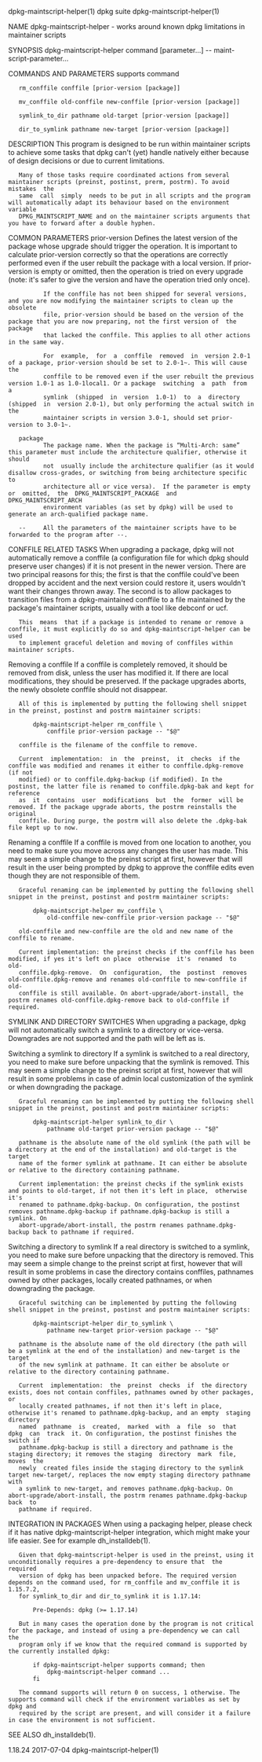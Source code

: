 dpkg-maintscript-helper(1)                                          dpkg suite                                          dpkg-maintscript-helper(1)

NAME
       dpkg-maintscript-helper - works around known dpkg limitations in maintainer scripts

SYNOPSIS
       dpkg-maintscript-helper command [parameter...] -- maint-script-parameter...

COMMANDS AND PARAMETERS
       supports command

       rm_conffile conffile [prior-version [package]]

       mv_conffile old-conffile new-conffile [prior-version [package]]

       symlink_to_dir pathname old-target [prior-version [package]]

       dir_to_symlink pathname new-target [prior-version [package]]

DESCRIPTION
       This  program is designed to be run within maintainer scripts to achieve some tasks that dpkg can't (yet) handle natively either because of
       design decisions or due to current limitations.

       Many of those tasks require coordinated actions from several maintainer scripts (preinst, postinst, prerm, postrm). To avoid  mistakes  the
       same  call  simply  needs to be put in all scripts and the program will automatically adapt its behaviour based on the environment variable
       DPKG_MAINTSCRIPT_NAME and on the maintainer scripts arguments that you have to forward after a double hyphen.

COMMON PARAMETERS
       prior-version
              Defines the latest version of the package whose upgrade should trigger the operation. It is  important  to  calculate  prior-version
              correctly so that the operations are correctly performed even if the user rebuilt the package with a local version. If prior-version
              is empty or omitted, then the operation is tried on every upgrade (note: it's safer to give the version and have the operation tried
              only once).

              If the conffile has not been shipped for several versions, and you are now modifying the maintainer scripts to clean up the obsolete
              file, prior-version should be based on the version of the package that you are now preparing, not the first version of  the  package
              that lacked the conffile. This applies to all other actions in the same way.

              For  example,  for  a  conffile  removed  in  version 2.0-1 of a package, prior-version should be set to 2.0-1~. This will cause the
              conffile to be removed even if the user rebuilt the previous version 1.0-1 as 1.0-1local1. Or a package  switching  a  path  from  a
              symlink  (shipped  in  version  1.0-1)  to  a  directory  (shipped  in  version 2.0-1), but only performing the actual switch in the
              maintainer scripts in version 3.0-1, should set prior-version to 3.0-1~.

       package
              The package name. When the package is “Multi-Arch: same” this parameter must include the architecture qualifier, otherwise it should
              not  usually include the architecture qualifier (as it would disallow cross-grades, or switching from being architecture specific to
              architecture all or vice versa).  If the parameter is empty  or  omitted,  the  DPKG_MAINTSCRIPT_PACKAGE  and  DPKG_MAINTSCRIPT_ARCH
              environment variables (as set by dpkg) will be used to generate an arch-qualified package name.

       --     All the parameters of the maintainer scripts have to be forwarded to the program after --.

CONFFILE RELATED TASKS
       When  upgrading a package, dpkg will not automatically remove a conffile (a configuration file for which dpkg should preserve user changes)
       if it is not present in the newer version. There are two principal reasons for this; the first is that the conffile could've  been  dropped
       by  accident  and  the  next  version  could  restore it, users wouldn't want their changes thrown away. The second is to allow packages to
       transition files from a dpkg-maintained conffile to a file maintained by the package's maintainer scripts, usually with a tool like debconf
       or ucf.

       This  means  that if a package is intended to rename or remove a conffile, it must explicitly do so and dpkg-maintscript-helper can be used
       to implement graceful deletion and moving of conffiles within maintainer scripts.

   Removing a conffile
       If a conffile is completely removed, it should be removed from disk, unless the user has modified it. If  there  are  local  modifications,
       they should be preserved. If the package upgrades aborts, the newly obsolete conffile should not disappear.

       All of this is implemented by putting the following shell snippet in the preinst, postinst and postrm maintainer scripts:

           dpkg-maintscript-helper rm_conffile \
               conffile prior-version package -- "$@"

       conffile is the filename of the conffile to remove.

       Current  implementation:  in  the  preinst,  it  checks  if the conffile was modified and renames it either to conffile.dpkg-remove (if not
       modified) or to conffile.dpkg-backup (if modified). In the postinst, the latter file is renamed to conffile.dpkg-bak and kept for reference
       as  it  contains  user  modifications  but  the  former  will be removed. If the package upgrade aborts, the postrm reinstalls the original
       conffile. During purge, the postrm will also delete the .dpkg-bak file kept up to now.

   Renaming a conffile
       If a conffile is moved from one location to another, you need to make sure you move across any changes the user has made. This may  seem  a
       simple  change  to  the  preinst script at first, however that will result in the user being prompted by dpkg to approve the conffile edits
       even though they are not responsible of them.

       Graceful renaming can be implemented by putting the following shell snippet in the preinst, postinst and postrm maintainer scripts:

           dpkg-maintscript-helper mv_conffile \
               old-conffile new-conffile prior-version package -- "$@"

       old-conffile and new-conffile are the old and new name of the conffile to rename.

       Current implementation: the preinst checks if the conffile has been modified, if yes it's left on place  otherwise  it's  renamed  to  old-
       conffile.dpkg-remove.  On  configuration,  the  postinst  removes old-conffile.dpkg-remove and renames old-conffile to new-conffile if old-
       conffile is still available. On abort-upgrade/abort-install, the postrm renames old-conffile.dpkg-remove back to old-conffile if required.

SYMLINK AND DIRECTORY SWITCHES
       When upgrading a package, dpkg will not automatically switch a symlink to a directory or vice-versa. Downgrades are not supported  and  the
       path will be left as is.

   Switching a symlink to directory
       If  a  symlink  is switched to a real directory, you need to make sure before unpacking that the symlink is removed. This may seem a simple
       change to the preinst script at first, however that will result in some problems in case of admin local customization  of  the  symlink  or
       when downgrading the package.

       Graceful renaming can be implemented by putting the following shell snippet in the preinst, postinst and postrm maintainer scripts:

           dpkg-maintscript-helper symlink_to_dir \
               pathname old-target prior-version package -- "$@"

       pathname is the absolute name of the old symlink (the path will be a directory at the end of the installation) and old-target is the target
       name of the former symlink at pathname. It can either be absolute or relative to the directory containing pathname.

       Current implementation: the preinst checks if the symlink exists and points to old-target, if not then it's left in place,  otherwise  it's
       renamed to pathname.dpkg-backup. On configuration, the postinst removes pathname.dpkg-backup if pathname.dpkg-backup is still a symlink. On
       abort-upgrade/abort-install, the postrm renames pathname.dpkg-backup back to pathname if required.

   Switching a directory to symlink
       If a real directory is switched to a symlink, you need to make sure before unpacking that the directory is removed. This may seem a  simple
       change  to the preinst script at first, however that will result in some problems in case the directory contains conffiles, pathnames owned
       by other packages, locally created pathnames, or when downgrading the package.

       Graceful switching can be implemented by putting the following shell snippet in the preinst, postinst and postrm maintainer scripts:

           dpkg-maintscript-helper dir_to_symlink \
               pathname new-target prior-version package -- "$@"

       pathname is the absolute name of the old directory (the path will be a symlink at the end of the installation) and new-target is the target
       of the new symlink at pathname. It can either be absolute or relative to the directory containing pathname.

       Current  implementation:  the  preinst  checks  if  the directory exists, does not contain conffiles, pathnames owned by other packages, or
       locally created pathnames, if not then it's left in place, otherwise it's renamed to pathname.dpkg-backup, and an empty  staging  directory
       named  pathname  is  created,  marked  with  a  file  so  that  dpkg  can  track  it. On configuration, the postinst finishes the switch if
       pathname.dpkg-backup is still a directory and pathname is the staging directory; it removes the staging  directory  mark  file,  moves  the
       newly  created files inside the staging directory to the symlink target new-target/, replaces the now empty staging directory pathname with
       a symlink to new-target, and removes pathname.dpkg-backup. On abort-upgrade/abort-install, the postrm renames pathname.dpkg-backup back  to
       pathname if required.

INTEGRATION IN PACKAGES
       When  using  a  packaging helper, please check if it has native dpkg-maintscript-helper integration, which might make your life easier. See
       for example dh_installdeb(1).

       Given that dpkg-maintscript-helper is used in the preinst, using it unconditionally requires a pre-dependency to ensure that  the  required
       version of dpkg has been unpacked before. The required version depends on the command used, for rm_conffile and mv_conffile it is 1.15.7.2,
       for symlink_to_dir and dir_to_symlink it is 1.17.14:

           Pre-Depends: dpkg (>= 1.17.14)

       But in many cases the operation done by the program is not critical for the package, and instead of using a pre-dependency we can call  the
       program only if we know that the required command is supported by the currently installed dpkg:

           if dpkg-maintscript-helper supports command; then
               dpkg-maintscript-helper command ...
           fi

       The command supports will return 0 on success, 1 otherwise. The supports command will check if the environment variables as set by dpkg and
       required by the script are present, and will consider it a failure in case the environment is not sufficient.

SEE ALSO
       dh_installdeb(1).

1.18.24                                                             2017-07-04                                          dpkg-maintscript-helper(1)

